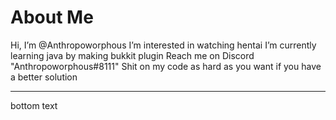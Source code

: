 # About Me
Hi, I’m @Anthropoworphous
I’m interested in watching hentai
I’m currently learning java by making bukkit plugin
Reach me on Discord "Anthropoworphous#8111"
Shit on my code as hard as you want if you have a better solution

___

bottom text
